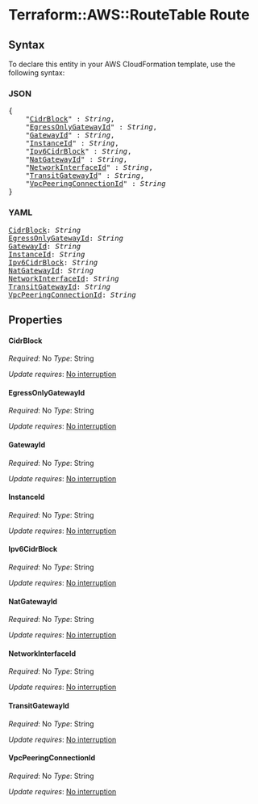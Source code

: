 # Terraform::AWS::RouteTable Route

## Syntax

To declare this entity in your AWS CloudFormation template, use the following syntax:

### JSON

<pre>
{
    "<a href="#cidrblock" title="CidrBlock">CidrBlock</a>" : <i>String</i>,
    "<a href="#egressonlygatewayid" title="EgressOnlyGatewayId">EgressOnlyGatewayId</a>" : <i>String</i>,
    "<a href="#gatewayid" title="GatewayId">GatewayId</a>" : <i>String</i>,
    "<a href="#instanceid" title="InstanceId">InstanceId</a>" : <i>String</i>,
    "<a href="#ipv6cidrblock" title="Ipv6CidrBlock">Ipv6CidrBlock</a>" : <i>String</i>,
    "<a href="#natgatewayid" title="NatGatewayId">NatGatewayId</a>" : <i>String</i>,
    "<a href="#networkinterfaceid" title="NetworkInterfaceId">NetworkInterfaceId</a>" : <i>String</i>,
    "<a href="#transitgatewayid" title="TransitGatewayId">TransitGatewayId</a>" : <i>String</i>,
    "<a href="#vpcpeeringconnectionid" title="VpcPeeringConnectionId">VpcPeeringConnectionId</a>" : <i>String</i>
}
</pre>

### YAML

<pre>
<a href="#cidrblock" title="CidrBlock">CidrBlock</a>: <i>String</i>
<a href="#egressonlygatewayid" title="EgressOnlyGatewayId">EgressOnlyGatewayId</a>: <i>String</i>
<a href="#gatewayid" title="GatewayId">GatewayId</a>: <i>String</i>
<a href="#instanceid" title="InstanceId">InstanceId</a>: <i>String</i>
<a href="#ipv6cidrblock" title="Ipv6CidrBlock">Ipv6CidrBlock</a>: <i>String</i>
<a href="#natgatewayid" title="NatGatewayId">NatGatewayId</a>: <i>String</i>
<a href="#networkinterfaceid" title="NetworkInterfaceId">NetworkInterfaceId</a>: <i>String</i>
<a href="#transitgatewayid" title="TransitGatewayId">TransitGatewayId</a>: <i>String</i>
<a href="#vpcpeeringconnectionid" title="VpcPeeringConnectionId">VpcPeeringConnectionId</a>: <i>String</i>
</pre>

## Properties

#### CidrBlock

_Required_: No
_Type_: String

_Update requires_: [No interruption](https://docs.aws.amazon.com/AWSCloudFormation/latest/UserGuide/using-cfn-updating-stacks-update-behaviors.html#update-no-interrupt)

#### EgressOnlyGatewayId

_Required_: No
_Type_: String

_Update requires_: [No interruption](https://docs.aws.amazon.com/AWSCloudFormation/latest/UserGuide/using-cfn-updating-stacks-update-behaviors.html#update-no-interrupt)

#### GatewayId

_Required_: No
_Type_: String

_Update requires_: [No interruption](https://docs.aws.amazon.com/AWSCloudFormation/latest/UserGuide/using-cfn-updating-stacks-update-behaviors.html#update-no-interrupt)

#### InstanceId

_Required_: No
_Type_: String

_Update requires_: [No interruption](https://docs.aws.amazon.com/AWSCloudFormation/latest/UserGuide/using-cfn-updating-stacks-update-behaviors.html#update-no-interrupt)

#### Ipv6CidrBlock

_Required_: No
_Type_: String

_Update requires_: [No interruption](https://docs.aws.amazon.com/AWSCloudFormation/latest/UserGuide/using-cfn-updating-stacks-update-behaviors.html#update-no-interrupt)

#### NatGatewayId

_Required_: No
_Type_: String

_Update requires_: [No interruption](https://docs.aws.amazon.com/AWSCloudFormation/latest/UserGuide/using-cfn-updating-stacks-update-behaviors.html#update-no-interrupt)

#### NetworkInterfaceId

_Required_: No
_Type_: String

_Update requires_: [No interruption](https://docs.aws.amazon.com/AWSCloudFormation/latest/UserGuide/using-cfn-updating-stacks-update-behaviors.html#update-no-interrupt)

#### TransitGatewayId

_Required_: No
_Type_: String

_Update requires_: [No interruption](https://docs.aws.amazon.com/AWSCloudFormation/latest/UserGuide/using-cfn-updating-stacks-update-behaviors.html#update-no-interrupt)

#### VpcPeeringConnectionId

_Required_: No
_Type_: String

_Update requires_: [No interruption](https://docs.aws.amazon.com/AWSCloudFormation/latest/UserGuide/using-cfn-updating-stacks-update-behaviors.html#update-no-interrupt)


